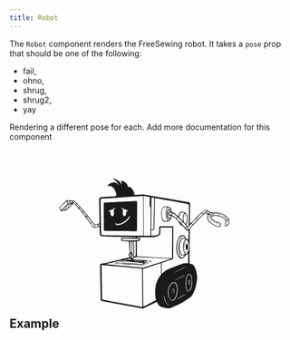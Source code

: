 ```yaml
---
title: Robot
---
```


The `Robot` component renders the FreeSewing robot. It takes a `pose` prop that should be one of the following:

 - fail,
 - ohno,
 - shrug,
 - shrug2,
 - yay

Rendering a different pose for each.<Fixme> Add more documentation for this component </Fixme>

## Example<svg class="" xmlns="http://www.w3.org/2000/svg" width="300" height="300" viewBox="0 0 500 500"><path stroke="none" fill="currentColor" d="m 159.48843,60.874613 c -0.30352,-0.002 -0.48225,0.0525 -0.61592,0.163448 -0.5795,0.480937 -0.17967,0.920146 2.48781,2.735562 5.73849,3.905466 11.25954,10.761049 12.72466,15.800879 0.20279,0.69761 0.42697,1.46235 0.49894,1.69983 0.072,0.23748 -0.10948,-0.004 -0.40259,-0.53507 -0.76251,-1.38282 -3.13081,-4.22261 -4.36314,-5.23198 -2.12605,-1.74138 -4.33873,-2.61517 -8.1998,-3.23965 -1.90418,-0.30798 -2.41888,-0.30549 -4.49906,0.0292 -1.29185,0.20788 -3.00525,0.59648 -3.80742,0.86368 -3.18563,1.0612 -6.89632,3.55605 -10.09576,6.78557 -2.477,2.50029 -2.47285,3.40782 0.0137,2.81471 0.62343,-0.14871 2.33017,-0.27684 3.79194,-0.28389 3.86781,-0.0181 6.17924,0.86976 9.71038,3.72656 2.75944,2.23246 6.70289,7.96661 8.45444,12.29454 2.10794,5.208608 3.08813,12.309388 1.91832,13.889428 -0.22008,0.29726 -2.02598,0.47707 -9.57274,0.95486 -5.11618,0.32391 -11.04234,0.65599 -13.16854,0.73809 -5.75914,0.22239 -19.58726,1.29218 -21.85696,1.69123 -2.49994,0.43953 -3.95978,1.38923 -4.8397,3.14847 -0.57548,1.15055 -0.59844,1.37026 -0.54023,5.06854 0.0335,2.12621 0.16876,11.74775 0.30108,21.38211 0.13233,9.63437 0.35397,22.138 0.49206,27.78572 0.26338,10.77214 0.11612,18.92343 -0.34925,19.3055 -0.39421,0.32365 -4.64784,1.76806 -8.22734,2.79405 -3.51963,1.00885 -4.03578,0.9948 -5.45564,-0.14623 -1.61126,-1.29483 -9.045437,-9.83716 -11.009345,-12.65068 -5.590327,-8.00877 -15.643259,-20.50865 -24.965867,-31.04088 -15.66131,-17.69339 -23.516938,-25.42744 -26.724196,-26.313 -0.602852,-0.16646 -1.475604,-0.12297 -3.076217,0.15312 -2.742953,0.47313 -2.210998,0.47561 -9.361124,-0.0654 -3.255752,-0.24633 -6.225037,-0.44317 -6.599757,-0.437 -0.54784,0.009 -1.423395,0.74029 -4.469803,3.73343 -2.083707,2.04729 -6.915266,6.78636 -10.7357876,10.53278 C 3.1250513,142.76856 0,146.01565 0,146.23782 c 0,0.55235 4.0956757,9.71992 4.5420643,10.16632 0.197098,0.19712 0.5870615,0.30207 0.8671213,0.23398 0.2799012,-0.0681 3.867933,-0.67521 7.9726994,-1.34886 l 7.463436,-1.22497 0.992716,-0.88605 c 0.546307,-0.48761 4.038501,-3.73361 7.75936,-7.21397 12.464207,-11.65858 11.838357,-10.979 11.380966,-12.37197 -0.328032,-0.99901 0.401743,-0.5824 2.553191,1.45725 3.608915,3.42138 11.709481,12.47013 18.613859,20.79199 7.848608,9.45994 17.90462,22.24232 20.845321,26.49709 1.699149,2.45843 4.829049,6.80684 6.955895,9.66393 7.363018,9.89108 10.529281,13.19438 13.232211,13.80168 1.52732,0.34317 4.81297,-0.33827 10.01663,-2.07662 2.52486,-0.84346 4.68576,-1.44234 4.80185,-1.33165 0.11609,0.11069 0.34824,5.2199 0.51614,11.35345 l 0.30625,11.15213 0.88088,1.78242 c 0.89599,1.81291 2.02674,2.9819 3.71968,3.84183 1.37271,0.69727 4.47137,0.85254 21.91029,1.09938 9.30215,0.13167 21.47839,0.34936 27.05968,0.48518 5.58129,0.13583 15.3474,0.31321 21.70212,0.39399 l 11.55474,0.14796 0.24603,0.63486 c 0.3505,0.90597 -0.0173,1.77066 -0.84648,1.99231 -0.37778,0.101 -2.00779,0.07 -3.62333,-0.0688 -1.61553,-0.13883 -6.54918,-0.26821 -10.96289,-0.28732 -7.41164,-0.0321 -8.05757,-0.002 -8.45615,0.39743 -0.36407,0.36432 -0.4281,0.83749 -0.40775,3.02116 0.029,3.10485 0.4179,5.31095 1.04605,5.93909 0.59441,0.59443 2.56778,0.75759 13.66748,1.12692 4.65107,0.15475 8.52533,0.32371 8.60928,0.37506 0.25822,0.15796 0.42846,2.616 1.17852,17.13425 0.3982,7.70749 0.78692,14.42263 0.8654,14.92344 0.13415,0.8557 0.0636,0.98829 -1.17165,2.20393 -1.55917,1.53446 -2.39591,3.12916 -2.38974,4.5541 0.007,1.69974 0.89856,4.09753 2.0921,5.63457 1.07804,1.38829 1.28138,1.88918 0.87229,2.142 -0.1171,0.0724 -5.96056,1.49833 -12.98618,3.1674 -7.02561,1.66907 -17.99369,4.2743 -24.3723,5.78941 -6.37861,1.51513 -16.21545,3.85113 -21.8604,5.19241 -5.64495,1.34124 -11.02777,2.53901 -11.96077,2.66157 -6.51659,0.85612 -7.88751,1.06023 -9.81704,1.45553 -3.24272,0.66437 -4.16271,1.19108 -4.9739,2.84911 -0.51025,1.0429 -0.66248,1.68928 -0.63658,2.70116 0.0188,0.7316 0.36997,20.73669 0.77938,44.45717 0.4094,23.72047 0.81087,44.4873 0.89293,46.1484 0.0821,1.66109 0.0271,4.51634 -0.12215,6.3434 -0.25882,3.16824 -0.24816,3.3662 0.2271,4.29776 0.59158,1.15961 2.08631,2.70948 3.13815,3.25343 0.4142,0.21416 6.31834,1.40846 13.12036,2.65298 45.6104,8.34487 107.33799,19.75262 107.44046,19.85604 0.26542,0.2678 1.77908,-0.16892 2.50501,-0.7226 1.22184,-0.93196 38.76845,-19.06557 39.07896,-18.87365 0.15376,0.095 0.65538,0.98434 1.11314,1.97511 1.09882,2.37823 2.89392,5.39656 4.27884,7.1916 2.01186,2.60765 5.08541,4.74747 8.53701,5.94425 2.77092,0.96076 10.63718,2.83956 13.46963,3.2173 4.08749,0.54511 9.40004,0.84555 10.51385,0.59528 0.51445,-0.11556 2.9979,-1.13135 5.51758,-2.25727 2.51965,-1.12594 7.9339,-3.45233 12.03303,-5.17004 4.44285,-1.86175 9.64913,-4.26556 12.88982,-5.95285 6.50961,-3.38928 7.22726,-3.8148 11.92808,-7.07805 4.99721,-3.46897 11.26595,-7.63526 16.40821,-10.90439 4.78031,-3.03905 4.91978,-3.18282 7.87979,-8.16884 2.98969,-5.03599 6.50029,-12.85681 8.49056,-18.9115 0.83248,-2.53243 2.19686,-8.14852 3.39623,-13.98577 0.67843,-3.30183 1.59899,-10.43468 1.92522,-14.91655 0.24164,-3.31964 0.22368,-4.53241 -0.11872,-8.21357 -0.92927,-9.99047 -2.92444,-17.92931 -6.18684,-24.61661 -2.1939,-4.49707 -5.64305,-8.55094 -8.3254,-9.78436 -0.53155,-0.24442 -2.21634,-0.6271 -3.74376,-0.84992 -1.52741,-0.22281 -2.95185,-0.49726 -3.16396,-0.61077 -0.61046,-0.32671 -0.74927,-10.73684 -0.47141,-35.38509 0.63863,-56.64821 0.74843,-64.84696 0.87744,-66.11111 0.13052,-1.27881 0.24441,-1.47508 1.96652,-3.38246 9.6872,-10.72954 40.69582,-42.22421 43.13584,-43.81199 0.65327,-0.42511 0.69472,-0.42164 1.76004,0.13935 1.69621,0.89321 5.17272,3.42776 5.31628,3.87624 0.071,0.22185 -0.0862,1.25456 -0.34925,2.29512 -1.45078,5.73986 -1.13227,9.63559 1.18541,14.45547 1.4708,3.05867 3.27629,5.20728 6.57395,7.82301 9.15579,7.26251 16.68808,10.95299 24.2295,11.87474 2.82757,0.34562 3.64749,0.34828 4.89132,0.0121 1.3407,-0.36241 1.86325,-1.3644 2.36221,-4.53347 0.20533,-1.30405 0.59641,-3.28104 0.87057,-4.3941 0.48456,-1.96717 0.48693,-2.03496 0.0533,-2.45684 -0.2938,-0.28587 -1.72449,-0.69445 -4.19109,-1.19573 -6.49577,-1.32012 -13.70952,-4.66928 -18.59493,-8.63336 -1.99262,-1.61682 -6.29179,-7.01041 -6.29179,-7.89356 0,-0.78089 3.26918,-2.38945 5.92017,-2.91277 0.39866,-0.0787 2.08796,-0.29375 3.7558,-0.4783 3.25807,-0.36048 6.34702,-0.15266 10.37793,0.70024 4.46596,0.94494 10.46172,3.28909 13.29414,5.19756 2.39937,1.61667 5.64097,4.50215 7.32579,6.52061 2.9635,3.55034 3.07658,3.91 1.48478,4.73304 -0.52977,0.27392 -1.08975,0.76305 -1.24391,1.08735 -0.15417,0.3243 -0.45145,2.01239 -0.66066,3.75064 -0.20921,1.73825 -0.54188,4.00659 -0.7398,5.04101 -0.2328,1.21669 -0.2807,2.02802 -0.13592,2.29855 0.1231,0.23 0.80967,0.82278 1.52606,1.31617 1.06247,0.73141 1.43149,0.86578 2.00436,0.72776 2.10211,-0.50644 5.50142,-2.95702 6.96449,-5.02208 1.5108,-2.13238 2.04911,-3.31659 2.69083,-5.90812 0.55449,-2.23928 0.56049,-2.36391 0.21678,-4.97563 -0.1939,-1.47338 -0.52494,-3.27028 -0.73464,-3.99322 -1.366,-4.70909 -5.8388,-9.74109 -12.01238,-13.51609 -2.47918,-1.51595 -8.1344,-4.27704 -10.37965,-5.0668 -7.852,-2.76195 -17.9165,-4.23811 -25.06221,-3.67667 -1.8966,0.14902 -3.92416,0.37716 -4.50594,0.50754 -0.96655,0.21661 -1.19793,0.16652 -2.68567,-0.58496 -0.89547,-0.45232 -2.87966,-1.60205 -4.40786,-2.55491 -1.52821,-0.95284 -3.90375,-2.29336 -5.28015,-2.97987 -2.12603,-1.0604 -2.70772,-1.2493 -3.86591,-1.24906 -2.62515,7.4e-4 -6.67105,2.50879 -12.41154,7.69225 -5.51644,4.98115 -14.86337,14.17466 -21.18598,20.83844 -7.41342,7.81343 -12.03789,12.41498 -12.47691,12.41498 -0.18787,0 -0.35234,-0.62941 -0.45764,-1.75317 -0.21912,-2.33826 0.30507,-46.65447 0.59356,-50.17948 0.14996,-1.83226 0.14129,-3.58614 -0.0275,-5.19585 -0.40057,-3.81977 -1.38692,-5.33758 -3.91752,-6.03028 -0.68882,-0.18855 -29.79319,-5.25185 -64.67624,-11.25365 -34.88305,-6.00179 -64.70657,-11.168 -66.27456,-11.47904 -2.51752,-0.4994 -3.13983,-0.5395 -5.31628,-0.3441 -1.35556,0.12172 -6.4512,0.4929 -11.32419,0.82412 -8.71642,0.59254 -11.54848,0.59215 -12.03991,0 -0.13466,-0.16224 -0.3611,-0.9347 -0.50238,-1.71704 -0.52386,-2.90069 -1.47272,-6.22446 -2.37254,-8.311628 -2.80311,-6.50187 -8.1998,-12.24819 -12.58875,-13.40597 -1.48811,-0.39255 -1.74731,-0.20668 -2.17124,1.56047 -0.16059,0.66939 -0.36457,1.2181 -0.45249,1.2181 -0.0879,0 -0.41328,-0.89771 -0.72259,-1.99404 -1.31295,-4.65354 -2.97052,-7.75047 -5.81007,-10.84933 -2.88682,-3.15048 -7.49215,-6.01047 -11.64075,-7.229459 -2.07665,-0.610189 -3.0404,-0.514296 -3.24827,0.323452 -0.0737,0.296973 0.24248,2.116247 0.70368,4.043127 1.9765,8.25784 1.89357,8.6341 -0.89981,4.06377 -1.1739,-1.92063 -2.82983,-4.31782 -3.6801,-5.32832 -3.73253,-4.435874 -10.90163,-8.466646 -17.08091,-9.603719 -0.63117,-0.116153 -1.05909,-0.175137 -1.36263,-0.177207 z m 86.88073,51.017357 c 0.26275,0.10083 0.31829,10.40055 0.31829,58.5995 v 58.47908 l -7.79204,-0.0344 c -15.64166,-0.0678 -101.92702,-1.16552 -106.97421,-1.36089 -4.57843,-0.17724 -5.30922,-0.26211 -6.16102,-0.71056 -1.166,-0.61386 -2.17264,-1.6372 -2.52394,-2.56696 -0.17073,-0.45185 -0.54631,-17.8114 -1.10283,-50.94509 -0.82258,-48.97367 -0.83397,-50.28485 -0.40087,-51.26167 0.24446,-0.55134 0.61001,-1.13741 0.81206,-1.30412 0.78937,-0.65132 4.0811,-1.26799 6.7718,-1.26799 1.44883,0 28.30619,-1.74331 59.6834,-3.87452 31.37722,-2.13121 57.19403,-3.81966 57.36936,-3.75236 z m 2.01296,0.22022 c 0.67656,-0.0317 2.77199,0.36062 9.41964,1.52779 4.18596,0.73495 7.7605,1.47907 7.94345,1.65338 0.28095,0.26768 0.28678,1.38122 0.0344,7.16407 -0.16436,3.76572 -0.26117,9.85683 -0.21334,13.53501 0.0813,6.25025 0.12007,6.72946 0.57464,7.33784 0.26752,0.35802 0.86484,0.77411 1.32821,0.9239 l 0.84304,0.27183 -0.0258,42.12593 c -0.0222,35.70346 -0.0781,42.15881 -0.36303,42.33926 -0.36392,0.23021 -16.07858,0.22897 -18.4573,-0.002 l -1.45036,-0.14108 -0.0654,-57.86658 c -0.0363,-31.82663 -0.004,-58.11939 0.0706,-58.42918 0.0603,-0.25003 -0.0447,-0.42141 0.3613,-0.44044 z m 23.15078,4.11195 c 1.55266,0.0976 7.14335,1.14613 7.46687,1.45208 0.31357,0.29653 0.30394,0.79664 -1.26799,65.74982 -0.34089,14.08611 -0.67039,25.85112 -0.73292,26.14439 -0.075,0.35128 -0.49491,0.70189 -1.23015,1.02713 -1.46666,0.64877 -4.15227,0.68742 -4.88615,0.0706 l -0.50238,-0.42324 0.2942,-46.91402 c 0.16226,-25.80239 0.37296,-46.99107 0.46797,-47.08606 0.0299,-0.0299 0.16874,-0.0346 0.39055,-0.0206 z m 10.22996,1.96994 c 1.13903,0.0775 5.75392,0.8466 12.70058,2.11964 84.02635,15.39857 82.38113,15.08628 83.97313,15.92819 1.21677,0.64348 1.64998,1.04421 2.28651,2.11274 0.72952,1.2246 0.78529,1.47284 0.7897,3.5029 0.008,3.91739 -0.73071,47.97015 -0.88089,52.54858 l -0.14623,4.45604 -1.18541,1.22154 -1.18542,1.22154 -2.64437,-2.77857 c -1.45392,-1.52821 -2.64686,-2.84333 -2.65126,-2.92137 -0.005,-0.0781 0.40179,-0.57388 0.90498,-1.10283 0.91236,-0.95911 0.97486,-1.11384 2.25554,-5.63973 1.38907,-4.90889 1.67401,-14.53565 0.56088,-18.96828 -1.1051,-4.4007 -3.98472,-7.94779 -7.59591,-9.35596 -3.03825,-1.18475 -8.43142,-2.05806 -10.84418,-1.75661 -1.23832,0.15472 -1.45215,0.28027 -2.79923,1.65682 -0.80194,0.81949 -1.82095,2.17407 -2.26414,3.00912 -0.80616,1.51898 -2.05246,5.45172 -2.34329,7.39117 -0.28249,1.8837 -0.32842,1.87181 -3.41343,-0.88432 -6.31944,-5.64578 -8.43438,-7.16264 -13.68814,-9.81533 l -3.16911,-1.60004 -0.40776,-2.41556 c -0.49618,-2.94154 -1.98215,-6.67855 -3.37214,-8.48024 -1.73879,-2.25381 -4.24527,-3.49262 -8.92068,-4.40615 -3.88322,-0.75875 -4.78687,-0.82061 -7.50817,-0.5213 -3.04671,0.3351 -3.92661,0.77122 -5.30939,2.63233 -2.08597,2.80761 -4.16772,8.0821 -4.96703,12.58702 -0.59394,3.3474 -0.53966,9.87285 0.11183,13.52985 1.85161,10.3937 4.69826,15.48344 9.20284,16.44949 2.32351,0.49831 10.26272,-0.79433 13.03607,-2.12307 3.39885,-1.6284 6.49682,-6.6844 7.64753,-12.47863 0.25034,-1.26046 0.56087,-2.18539 0.75701,-2.26071 0.18259,-0.07 1.22503,0.38946 2.31749,1.02025 4.07134,2.35081 9.2762,6.49403 14.75138,11.74399 l 2.61513,2.50845 0.60561,2.16952 c 1.09019,3.91137 3.6698,8.46282 5.39025,9.5091 0.39082,0.23766 1.61284,0.56735 2.71492,0.73292 1.10207,0.16557 2.22032,0.3562 2.48609,0.42324 0.46705,0.11772 2.17176,1.93515 7.78689,8.30646 4.67415,5.30362 5.87822,6.45942 6.94729,6.65998 0.57673,0.10819 1.33677,0.0637 1.92865,-0.11356 0.53691,-0.16078 1.23708,-0.35723 1.55703,-0.43528 l 0.58153,-0.14107 -0.15313,7.82645 c -0.0846,4.30513 -0.3179,10.3289 -0.51785,13.38532 -0.19999,3.05642 -0.36382,5.80183 -0.36647,6.10083 -0.005,0.79213 -0.5258,0.66178 -1.1768,-0.29421 -0.81286,-1.19371 -1.86215,-1.91263 -3.66634,-2.51018 l -1.57768,-0.52129 -1.66026,-3.50807 c -1.99421,-4.21208 -3.00068,-5.43264 -4.95326,-6.00791 -2.47669,-0.72969 -8.22659,-0.39699 -10.16459,0.58841 -1.87434,0.95304 -4.1463,3.71308 -5.85995,7.11934 -1.06105,2.10904 -3.4002,8.86523 -4.18248,12.07948 -1.23098,5.05771 -2.02828,13.00487 -2.03533,20.29649 -0.01,9.97015 3.18296,19.94329 7.87463,24.59769 2.66648,2.64528 5.15746,3.73412 7.9469,3.47363 1.9173,-0.17903 2.83374,-0.56071 5.31111,-2.20909 2.12577,-1.41444 3.07729,-2.56564 4.93605,-5.97177 0.99761,-1.82812 1.03074,-1.86053 2.24695,-2.12136 1.45014,-0.311 3.25205,-1.07146 3.87795,-1.63789 0.24355,-0.22041 0.95432,-1.30271 1.57941,-2.40523 0.62507,-1.10252 1.22965,-2.0052 1.34369,-2.00609 0.19235,-0.002 0.12642,6.67345 -0.23571,23.5981 l -0.14623,6.80621 -4.93778,-0.13936 c -7.71773,-0.21883 -8.34789,-0.0973 -17.40436,3.34461 -4.1453,1.57542 -9.41843,3.61108 -11.71819,4.52486 -2.29978,0.91381 -6.13814,2.42575 -8.53013,3.36009 -18.50525,7.22845 -18.17833,7.08668 -22.83247,9.97878 -3.00857,1.86954 -5.02896,3.47576 -9.46092,7.52365 -1.28282,1.17166 -2.38021,2.12996 -2.43791,2.12996 -0.1367,0 -0.42324,-17.37701 -0.42324,-25.66266 v -6.4518 l 14.07352,-4.61604 c 7.74071,-2.53881 15.23385,-4.99632 16.65251,-5.4608 1.41867,-0.46448 2.71258,-1.00528 2.87492,-1.20089 0.22848,-0.2753 0.34675,-10.94674 0.52303,-47.2392 0.12526,-25.78614 0.16893,-47.12037 0.0963,-47.40951 -0.0726,-0.28912 -0.28926,-0.73987 -0.48173,-1.00303 -0.34459,-0.47113 -0.65243,-0.47818 -20.00401,-0.40947 -18.4693,0.0655 -19.69101,0.0958 -20.25863,0.50409 l -0.60389,0.43356 -0.13764,8.91552 c -0.11315,7.38862 -0.20643,9.16084 -0.54884,10.36244 -0.66531,2.33462 -1.43142,3.23545 -3.73171,4.38035 -1.10131,0.54815 -2.56935,1.16861 -3.26203,1.37982 -1.92243,0.58618 -9.09617,1.41165 -12.61627,1.45208 l -3.13987,0.0361 -0.0637,-7.91936 -0.0637,-7.91937 1.5209,0.15484 c 2.97064,0.30436 6.13207,-0.81533 6.69095,-2.37081 0.60655,-1.68821 0.96497,-8.91602 1.32648,-26.76378 1.04113,-51.39789 1.38529,-65.6157 1.59317,-65.82551 0.0175,-0.0177 0.10911,-0.0214 0.27183,-0.0103 z m -256.960381,8.37185 c 0.339357,0.0109 0.780671,0.0362 1.352297,0.0706 2.401919,0.14443 4.530062,0.35425 4.528299,0.44733 -5.55e-4,0.0251 -0.272225,0.57984 -0.603887,1.23358 -0.331662,0.65373 -0.602168,1.50826 -0.602168,1.89769 0,0.96785 1.253622,2.17528 2.845672,2.74072 0.693521,0.24632 1.261111,0.53145 1.261111,0.63314 0,0.10166 -1.618178,0.1858 -3.595801,0.1858 h -3.5958 l -1.357458,-3.20525 c -0.746585,-1.76264 -1.357457,-3.40264 -1.357457,-3.64397 0,-0.30383 0.107124,-0.39234 1.125192,-0.35958 z m 13.927276,0.19958 c 0.423932,-0.0233 0.422629,0.0715 0.270115,0.38883 -0.121262,0.25229 -0.216064,1.13458 -0.209898,1.96134 0.008,1.13579 -0.08089,1.54116 -0.363021,1.65682 -0.20537,0.0842 -1.127101,0.41296 -2.04737,0.73121 -2.240012,0.77464 -2.965949,0.74572 -4.068932,-0.16345 -1.16327,-0.95887 -1.202367,-1.73914 -0.116993,-2.40007 1.140931,-0.69475 4.719549,-1.96585 5.959738,-2.11618 0.245921,-0.0298 0.43505,-0.0507 0.576361,-0.0585 z m 185.825465,0.16 c -0.65479,0.006 -1.45032,0.0435 -2.43964,0.10323 -3.25632,0.19648 -44.17696,2.22048 -75.33631,3.72656 -6.91017,0.334 -13.03235,0.66881 -13.60555,0.74325 -0.66771,0.0867 -1.3184,0.38158 -1.81166,0.82238 l -0.77077,0.68819 0.0912,39.34219 c 0.0647,28.30856 0.16528,39.58019 0.3613,40.18867 0.20779,0.64504 0.53156,0.97337 1.3609,1.38154 l 1.08562,0.53507 33.7059,0.5041 c 18.53784,0.2773 38.86932,0.58874 45.18148,0.69335 6.31218,0.1046 11.99628,0.20914 12.63176,0.23054 1.27863,0.0432 2.49814,-0.37775 3.11406,-1.07529 0.37134,-0.42053 0.41706,-3.80869 0.57981,-43.35262 l 0.17549,-42.89498 -0.76734,-0.6469 c -0.8908,-0.74956 -1.59184,-1.00779 -3.55623,-0.98928 z m -183.717879,0.0825 c 0.698472,0 0.72918,0.29227 0.160005,1.52091 -0.580133,1.25228 -0.77996,1.38031 -1.011642,0.65034 -0.238226,-0.75057 0.319054,-2.17125 0.851637,-2.17125 z m -19.355385,0.38883 c 0.26608,0.29598 2.919652,6.75095 2.919652,7.10214 0,0.15503 -4.20788,4.56698 -9.352522,9.80501 -5.144642,5.23802 -9.483321,9.52457 -9.6415632,9.52457 -0.1582422,0 -0.5700992,-0.48061 -0.9135739,-1.0667 -1.0331549,-1.76295 -2.8026602,-5.51586 -2.8026602,-5.94253 0,-0.52689 19.5390153,-19.70242 19.7906673,-19.42249 z m 21.428562,0.88089 c 0.603668,0.12538 1.950513,1.27343 4.734758,4.00355 l 2.826746,2.7717 -1.015082,1.16132 c -0.558155,0.63883 -1.123068,1.16157 -1.25595,1.16132 -0.13289,-3e-4 -1.70761,-1.39985 -3.499453,-3.11062 l -3.256867,-3.11063 0.46625,-1.37466 c 0.256866,-0.75569 0.610308,-1.42824 0.784538,-1.4951 0.05788,-0.0222 0.128822,-0.0248 0.21506,-0.007 z m -4.548946,4.83799 c 0.153938,0.003 0.269369,0.0526 0.364742,0.14796 0.197318,0.1973 0.01585,0.26347 -0.684751,0.24946 -0.94378,-0.0189 -0.946358,-0.0214 -0.268394,-0.26839 0.243257,-0.0886 0.434467,-0.13211 0.588403,-0.12903 z m -2.355335,2.61856 c 0.959419,0.0141 1.470808,0.0617 1.520904,0.1428 0.08338,0.13491 -1.504047,1.81253 -3.526982,3.72828 -4.109567,3.89184 -10.777587,10.13614 -12.624873,11.82313 l -1.207777,1.10455 -5.433271,0.88948 c -5.6123653,0.91877 -6.5206142,1.01599 -6.5206142,0.7054 0,-0.10034 4.0497612,-4.22929 8.9998242,-9.17704 l 9.001545,-8.99638 5.579512,-0.16172 c 1.844005,-0.0533 3.252313,-0.0726 4.211732,-0.0585 z m 15.443017,0.6968 c 0.32044,0 6.106007,6.02847 7.587311,7.9056 0.444891,0.56377 0.443653,0.56846 -0.603887,1.51574 -0.577473,0.5222 -1.162407,0.95302 -1.298962,0.9583 -0.136546,0.005 -0.828998,-0.64969 -1.539829,-1.45724 -0.710839,-0.80755 -2.366331,-2.59816 -3.678383,-3.97775 -1.312043,-1.3796 -2.384583,-2.57401 -2.384583,-2.6547 0,-0.65669 1.368079,-2.28995 1.918333,-2.28995 z m -24.993395,1.19917 -6.981702,6.98858 c -5.028171,5.03254 -6.938775,7.09405 -6.832021,7.37225 0.08153,0.21245 0.287364,0.38208 0.457647,0.37679 1.022109,-0.0343 7.021891,-1.43015 7.484083,-1.74113 1.291201,-0.86878 13.120371,-12.11472 13.120371,-12.47346 0,-0.34224 -0.465144,-0.4011 -3.623328,-0.45765 z m 2.864598,0.77078 c 1.309356,-0.0461 2.477415,0.0136 2.596202,0.13247 0.126883,0.12689 -1.347925,1.65598 -3.575155,3.70763 -2.084993,1.92063 -4.068074,3.7618 -4.407866,4.0913 -0.339802,0.32948 -1.162706,1.07344 -1.827149,1.65338 -0.664443,0.57995 -1.496978,1.3174 -1.851235,1.6379 -0.460209,0.41633 -1.313219,0.72064 -2.98675,1.06498 -1.288251,0.26506 -2.366941,0.48173 -2.396627,0.48173 -0.520233,0 0.645768,-1.29192 5.858229,-6.49137 l 6.209208,-6.19372 z m 282.170563,5.84446 c 0.77792,0.0224 1.68409,0.15427 2.88524,0.38538 4.16019,0.8005 4.06755,0.73354 2.8732,2.09383 -1.30725,1.48888 -3.36402,6.02459 -3.93302,8.67293 -0.73794,3.43486 -0.72903,9.82027 0.0206,14.25589 1.17964,6.97938 3.33024,12.59584 5.47973,14.31095 0.46084,0.36769 0.83788,0.73865 0.83788,0.8241 0,0.27235 -0.7741,0.46762 -3.25687,0.82067 -3.46545,0.49278 -6.53011,0.45223 -7.737,-0.10151 -1.21708,-0.55842 -3.26808,-2.72169 -4.05517,-4.27711 -1.51815,-3.00014 -2.81019,-7.79099 -3.29815,-12.2326 -0.73975,-6.73311 0.11553,-13.13364 2.51017,-18.79451 1.2671,-2.9954 2.26667,-4.2436 4.08098,-5.09261 1.35479,-0.634 2.29584,-0.90271 3.59236,-0.86541 z m -250.986886,2.0921 c 0.375372,0 1.805707,1.50138 6.517174,6.84579 l 3.354934,3.80741 -1.302403,1.18542 c -0.71623,0.65237 -1.372375,1.19128 -1.458966,1.19745 -0.275338,0.0192 -9.020503,-10.63972 -9.096171,-11.08677 -0.0784,-0.46292 1.435363,-1.9493 1.985432,-1.9493 z m 122.398306,0.1428 c 0.34577,0.0272 0.89907,0.34277 1.72735,0.95314 2.40654,1.77342 5.6726,3.27068 13.00511,5.95803 3.99502,1.46417 4.35453,1.67994 4.35453,2.61168 0,1.104 -0.86528,1.54338 -2.72524,1.38671 -0.82659,-0.0696 -1.66738,-0.16542 -1.86672,-0.21334 -0.301,-0.0723 -0.38768,0.40977 -0.51271,2.84395 -0.29726,5.78754 -1.6599,9.60098 -3.9244,10.98181 -1.87708,1.14459 -4.02484,0.18665 -5.20273,-2.3192 -1.25502,-2.66995 -1.62546,-9.42537 -0.74841,-13.64684 0.26228,-1.26243 0.47825,-2.31872 0.48001,-2.34673 0.002,-0.028 -0.81188,-0.65331 -1.80823,-1.39014 -2.05618,-1.52061 -3.26374,-3.01484 -3.26374,-4.03969 0,-0.54525 0.13939,-0.80656 0.48518,-0.77938 z m 138.32649,0.27011 c 0.13355,0.005 0.26111,0.0209 0.38194,0.0482 1.30871,0.29517 3.09372,1.44392 3.83495,2.46716 0.77128,1.0647 1.34395,2.3396 1.14068,2.54287 -0.0774,0.0774 -0.6153,-0.0889 -1.19573,-0.3699 -2.90681,-1.40716 -5.91132,0.12918 -7.69054,3.9313 -0.86165,1.84131 -1.09061,3.03564 -1.41768,7.38257 -0.44585,5.92528 0.44063,10.49479 2.73212,14.07696 1.28485,2.00855 2.73532,2.85082 4.90508,2.85082 0.70961,0 1.05121,0.10301 1.05121,0.31829 0,0.53916 -1.69199,2.33025 -2.67534,2.83192 -1.02623,0.52354 -1.0973,0.53285 -1.79445,0.24259 -1.00437,-0.41819 -1.81434,-1.67677 -3.01084,-4.68487 -2.60112,-6.53943 -3.28421,-10.22145 -3.07966,-16.58714 0.0749,-2.32929 0.30231,-5.0006 0.50582,-5.94769 0.64253,-2.99032 2.27311,-6.81035 3.34805,-7.84366 0.82854,-0.79645 2.02948,-1.29376 2.96439,-1.2594 z m -156.93347,0.21335 c 0.34578,-0.0272 0.48517,0.2341 0.48517,0.77938 0,1.02485 -1.20584,2.51906 -3.26202,4.03967 -0.99635,0.73684 -1.81171,1.36214 -1.80995,1.39016 0.002,0.028 0.21774,1.08429 0.48002,2.34673 0.87706,4.22147 0.50662,10.97688 -0.74841,13.64684 -0.56893,1.21035 -1.52232,2.25443 -2.34674,2.56867 -3.62437,1.3815 -6.36578,-3.15883 -6.7804,-11.23128 -0.12503,-2.4342 -0.2117,-2.91628 -0.5127,-2.84396 -0.19933,0.0479 -1.03841,0.14376 -1.865,0.21335 -1.85995,0.15667 -2.72524,-0.28443 -2.72524,-1.38843 0,-0.92588 0.44796,-1.20748 3.85387,-2.42243 6.88927,-2.45755 11.10242,-4.37545 13.50403,-6.14556 0.82827,-0.61047 1.38158,-0.92592 1.72737,-0.95314 z m 159.35246,6.13866 c 1.05747,0 2.63876,1.45939 3.58547,3.3102 0.70419,1.3767 0.58643,1.52175 -1.2353,1.52263 -2.41029,0.002 -3.70745,0.97847 -4.85519,3.65602 -1.07777,2.51432 -0.8902,5.05494 0.49034,6.62728 1.02652,1.16913 1.65348,1.43472 4.23066,1.79446 1.24751,0.17414 2.27016,0.43861 2.33296,0.60217 0.20158,0.52531 -0.72356,3.92281 -1.36777,5.02207 -0.34672,0.59164 -0.87926,1.2351 -1.18369,1.43144 -0.91817,0.59214 -1.56328,0.64965 -2.28652,0.19958 -1.14629,-0.71333 -1.94307,-1.73222 -2.83707,-3.62849 -1.24813,-2.64742 -1.68302,-5.50324 -1.51058,-9.90652 0.14432,-3.68566 0.52044,-5.57605 1.48821,-7.4858 0.61665,-1.21694 2.54633,-3.14504 3.14848,-3.14504 z m 106.74538,1.46241 c 0.80958,-0.0363 1.57788,0.0828 2.12307,0.36474 l 0.72604,0.37507 -0.9669,0.9411 c -1.05131,1.02027 -1.71564,2.1262 -1.9493,3.24998 -0.12579,0.60479 -0.33422,0.77318 -1.34886,1.08563 -0.91576,0.28201 -1.6642,0.81281 -3.1588,2.2435 -1.07726,1.03117 -2.05596,1.87029 -2.17468,1.865 -0.11877,-0.005 -0.46278,-0.53579 -0.7639,-1.17853 -0.36327,-0.77541 -0.88881,-1.39356 -1.5622,-1.83919 l -1.01336,-0.6727 1.5622,-1.44176 c 1.92615,-1.77901 4.54858,-3.66605 6.15244,-4.4268 0.7132,-0.3383 1.56468,-0.52977 2.37425,-0.56604 z m 4.34593,1.67919 c 0.30642,0 0.75535,0.14438 0.99788,0.32173 0.41023,0.29997 0.35534,0.40328 -0.78798,1.47273 -0.73265,0.6853 -1.39374,1.57944 -1.63618,2.21426 -0.46143,1.20824 -0.87579,1.3381 -1.4538,0.45592 -0.37104,-0.56667 -0.37063,-0.68268 0.009,-1.67575 0.47458,-1.24264 2.067,-2.78889 2.87147,-2.78889 z m 2.74933,1.69123 c 0.31903,0 1.47192,0.53641 2.56179,1.1923 1.08987,0.65589 2.17268,1.26652 2.40523,1.35573 0.72992,0.27999 0.47432,0.56062 -1.32993,1.46756 -0.96344,0.4843 -2.18508,1.17442 -2.71663,1.53296 -0.53156,0.35853 -1.08676,0.71951 -1.23187,0.80346 -0.14512,0.084 -0.87741,-0.29797 -1.62929,-0.84992 -1.14835,-0.84301 -1.36787,-1.12223 -1.36434,-1.74284 0.009,-1.58847 1.91685,-3.75925 3.30504,-3.75925 z m -366.341544,0.72432 c 0.466071,0 1.215532,0.72305 3.442678,3.3188 1.565634,1.82476 3.572899,4.23723 4.459481,5.36273 1.546818,1.96367 1.597802,2.07289 1.280036,2.68739 -0.182133,0.35221 -0.720935,0.98208 -1.197453,1.40048 -0.476521,0.41838 -0.998115,0.75629 -1.159603,0.75012 -0.298568,-0.0117 -9.174612,-10.95412 -9.304349,-11.47043 -0.113898,-0.45326 1.816565,-2.04909 2.47921,-2.04909 z m 254.254074,1.6964 c 0.97194,0.0114 3.52263,0.46878 3.72138,0.66754 0.12743,0.12743 -0.12673,0.72603 -0.61765,1.45552 -0.88847,1.32027 -1.45617,3.32511 -1.21465,4.28744 0.11979,0.4772 0.0272,0.62922 -0.49895,0.82927 -1.4269,0.5425 -3.34964,-0.0471 -3.92784,-1.20434 -0.41064,-0.8218 -0.387,-3.01358 0.0413,-3.84183 0.45117,-0.87243 1.96145,-2.19977 2.49642,-2.1936 z m 35.54852,0.37678 c 1.40001,-0.006 2.97724,0.17784 4.3098,0.55571 1.23854,0.35121 1.99403,0.68941 1.99403,0.89293 0,0.18016 -0.32813,0.8426 -0.72776,1.47273 -1.04779,1.65221 -2.06749,4.45291 -2.67534,7.34645 -0.42841,2.03939 -0.53325,3.39126 -0.55571,7.10901 -0.0152,2.52486 0.0618,5.32426 0.17205,6.22125 0.12956,1.05384 0.11558,1.63101 -0.0395,1.63101 -0.13207,0 -2.53145,-2.36403 -5.33176,-5.25433 l -5.0909,-5.25607 -0.004,-1.9321 c -0.006,-5.30707 2.00755,-10.53223 4.70034,-12.19647 0.62561,-0.38666 1.84825,-0.58384 3.24826,-0.59012 z m 93.69727,0.60905 c 8.64677,-0.05 17.73895,1.86609 26.13407,5.50725 2.83921,1.23143 8.52155,4.99883 10.9715,7.27418 1.59376,1.48018 2.04318,2.08291 2.94718,3.95366 1.3186,2.72868 1.67542,4.13001 1.5123,5.92877 -0.29358,3.23784 -3.75257,7.53954 -5.29047,6.57911 -0.64538,-0.40304 -0.87403,-0.14439 -0.45938,0.51958 0.42566,0.68159 0.37553,1.69936 -0.23914,4.88445 -0.50377,2.61042 -0.46614,3.27567 0.13764,2.44996 0.44058,-0.60252 0.80562,-2.38867 0.99788,-4.88961 l 0.15828,-2.06113 1.23014,-0.7983 c 2.04519,-1.32554 3.178,-2.84622 3.86764,-5.19412 0.21199,-0.72178 0.38786,-1.80846 0.39227,-2.41555 0.0101,-1.5252 0.3923,-0.81754 0.84992,1.57423 0.45166,2.35933 0.44751,5.24277 -0.009,6.77869 -0.80337,2.70524 -3.89034,6.32938 -6.64105,7.79549 -1.45686,0.7765 -1.9407,0.86247 -2.83018,0.5041 -0.91127,-0.36716 -1.03495,-0.93566 -0.66067,-3.02804 0.72169,-4.03452 1.05317,-6.05837 1.12003,-6.84407 0.0648,-0.76244 0.16438,-0.84914 1.59144,-1.36433 1.65868,-0.59881 2.33113,-1.09401 2.85084,-2.099 0.7771,-1.50275 0.0915,-4.87201 -1.55531,-7.64408 -2.09868,-3.5326 -6.85865,-7.66778 -10.31772,-8.96197 -2.00943,-0.75183 -2.13973,-0.48793 -0.27355,0.55571 3.745,2.09432 7.82298,5.80861 9.5607,8.70907 1.52427,2.54419 2.12158,5.29204 1.37294,6.31587 -0.39308,0.53755 -0.33445,0.58267 -1.18713,-0.90669 -1.04225,-1.8205 -3.93357,-5.1725 -5.92877,-6.87503 -4.23922,-3.61734 -11.30893,-6.95664 -17.60566,-8.31335 -3.0303,-0.65292 -9.24952,-0.89122 -12.51648,-0.48002 -1.27911,0.16105 -2.36193,0.25663 -2.40695,0.21162 -0.18505,-0.18505 0.66193,-3.24881 0.991,-3.58376 0.29368,-0.29893 1.19128,-0.35841 5.12014,-0.34582 4.20962,0.0136 5.11925,0.0899 7.8385,0.66411 1.6922,0.35736 4.65235,1.13831 6.57739,1.73596 3.56537,1.10693 4.64845,1.31058 4.34249,0.81551 -0.54643,-0.88415 -7.22009,-3.04511 -11.85754,-3.84011 -3.58843,-0.61516 -7.97634,-0.83788 -10.23168,-0.51786 -1.75151,0.24852 -1.83027,0.23857 -2.41556,-0.32173 -0.33284,-0.31862 -1.25692,-0.87358 -2.05425,-1.23359 -1.33526,-0.60288 -1.40284,-0.6685 -0.84648,-0.83442 0.33222,-0.0991 2.47505,-0.19153 4.76229,-0.20474 z m -136.73847,0.33893 0.004,1.08735 c 0.002,0.59799 -0.0779,1.68466 -0.17893,2.41555 l -0.18409,1.32821 -0.0206,-1.44864 c -0.011,-0.79733 0.0707,-1.88572 0.18063,-2.41727 z m 13.37844,0.14453 c 0.21195,-0.002 0.43419,0.0807 0.71744,0.23226 0.46121,0.24683 0.45074,0.28973 -0.28732,1.13035 -0.912,1.03869 -1.43118,2.20314 -1.64306,3.68355 -0.28073,1.96151 -1.47961,1.38303 -1.47961,-0.71401 -10e-6,-1.27559 0.55219,-2.58323 1.50886,-3.5717 0.50845,-0.52534 0.83043,-0.75819 1.18369,-0.76045 z m 114.49268,0.21677 c 0.5145,0 0.99359,0.092 1.06327,0.20474 0.0697,0.11274 1.10831,0.61829 2.30887,1.12175 1.20061,0.50346 2.18158,0.98178 2.18158,1.06326 -3.9e-4,0.0815 -0.89644,0.58331 -1.99232,1.11486 -1.09589,0.53156 -2.26394,1.08792 -2.5962,1.23703 -0.53141,0.23848 -0.89576,0.11556 -3.02117,-1.01852 -1.32888,-0.70907 -2.41555,-1.4275 -2.41555,-1.59661 0,-0.50442 3.41051,-2.12651 4.47152,-2.12651 z m -26.11858,0.15485 c 0.13148,0.0165 0.25923,0.0811 0.4284,0.16861 1.15956,0.59962 1.81635,1.55109 2.10071,3.04696 0.15717,0.8269 0.10649,0.88368 -7.02816,8.03292 -3.95237,3.96045 -7.29663,7.19856 -7.43248,7.19504 -0.13585,-0.004 -0.64769,-0.37919 -1.13723,-0.83444 -0.53966,-0.50186 -1.4195,-0.98105 -2.23489,-1.21809 -0.73969,-0.21504 -1.34542,-0.48147 -1.34542,-0.59185 0,-0.22425 10.72796,-10.77508 14.17847,-13.94448 1.65228,-1.51766 2.07619,-1.90414 2.4706,-1.85467 z m -85.6506,1.05465 c 1.16807,0 7.26205,4.20457 10.77536,7.43591 l 1.5123,1.39014 -0.66926,1.32477 c -0.36797,0.72853 -0.98576,1.78712 -1.37295,2.35189 -0.38716,0.56478 -0.7872,1.02713 -0.88948,1.02713 -0.10224,0 -1.15801,-0.78073 -2.34501,-1.73424 -2.53142,-2.03342 -5.91315,-4.29733 -7.95722,-5.32832 -1.64651,-0.83047 -1.80294,-1.00145 -1.80822,-1.96995 -0.01,-1.84636 1.61373,-4.49733 2.75448,-4.49733 z m 36.14554,0.75185 c 0.45536,0.0239 0.92487,0.20325 1.42628,0.53507 1.57027,1.03913 2.18314,2.08331 2.96267,5.05304 1.7543,6.6834 0.73401,18.46135 -1.96823,22.72236 -0.38518,0.60735 -0.93721,1.23177 -1.2267,1.38671 -0.47992,0.25684 -0.68505,0.11432 -2.32092,-1.61381 -0.98683,-1.04248 -1.95928,-2.20087 -2.16093,-2.57384 -0.20165,-0.37296 -0.70828,-2.16667 -1.12519,-3.98635 -0.69697,-3.04222 -0.75802,-3.64949 -0.75185,-7.53741 0.009,-6.23919 1.02772,-10.6721 2.93686,-12.79692 0.75217,-0.83714 1.46909,-1.22869 2.22801,-1.18885 z m 0.0654,1.07874 c -0.0654,-0.0125 -0.12952,-0.01 -0.19097,0.0137 -0.43279,0.16609 -0.47946,1.3219 -0.0706,1.7308 0.43504,0.43505 0.86637,0.35056 1.04262,-0.20474 0.17811,-0.56113 -0.32387,-1.45218 -0.7811,-1.53983 z m 80.96573,0.84819 c 0.38592,-0.0178 0.37937,0.37677 0.26667,1.36779 -0.23042,2.02646 -0.30332,2.17833 -1.18369,2.46888 -0.44041,0.14536 -1.42829,0.64197 -2.1936,1.10283 -0.76534,0.46086 -1.41743,0.83787 -1.45037,0.83787 -0.0329,0 -0.12471,-0.39486 -0.20302,-0.87744 -0.27624,-1.70215 0.96377,-3.24794 3.58204,-4.46293 0.57652,-0.26752 0.95042,-0.4263 1.18197,-0.437 z m -12.14658,0.22023 c 0.11761,0 0.21334,0.76842 0.21334,1.70843 0,4.2662 2.86641,9.20838 8.67809,14.963 1.54336,1.52822 3.75788,3.44921 4.9223,4.27023 4.25275,2.99848 9.91287,5.42646 14.51912,6.22814 4.05051,0.70496 4.99866,0.34773 1.23702,-0.46626 -8.70059,-1.88274 -15.83274,-6.11973 -22.41784,-13.31994 -2.12966,-2.32858 -2.81966,-3.28556 -3.89345,-5.39026 -0.71783,-1.40705 -1.47851,-3.14758 -1.69122,-3.86936 -0.40898,-1.38759 -0.51972,-3.53131 -0.1927,-3.73344 0.10697,-0.0661 1.16185,0.39962 2.34501,1.03401 l 2.15232,1.15272 0.009,2.27447 c 0.009,2.1109 0.0739,2.40621 0.88777,4.08787 1.04948,2.16841 3.91927,5.67991 6.04748,7.39977 2.93268,2.36998 7.95438,5.26225 12.04163,6.93525 1.85173,0.75795 3.17305,1.10028 9.48328,2.45169 2.25458,0.48284 2.19329,0.18922 1.05637,4.94293 -0.74154,3.10046 -1.2859,4.36485 -1.87876,4.36485 -0.3087,0 -0.24598,-1.40394 0.18237,-4.1085 0.42307,-2.67111 0.32704,-3.70368 -0.33377,-3.57688 -0.32229,0.0618 -0.45398,0.45502 -0.59357,1.76866 -0.0987,0.92856 -0.32152,2.77446 -0.49377,4.10334 -0.27242,2.10193 -0.37395,2.42378 -0.78626,2.46545 -0.73381,0.0742 -5.2499,-1.03689 -8.16367,-2.0078 -7.88225,-2.62648 -17.86847,-9.38379 -21.89482,-14.81505 -1.44026,-1.94278 -3.02981,-5.20908 -3.42031,-7.02988 -0.74008,-3.45092 0.66665,-11.83344 1.98543,-11.83344 z m -66.46209,1.73252 c -0.37694,0.0568 -0.5915,0.56201 -0.39916,1.06325 0.23044,0.60051 0.99273,0.30853 0.99273,-0.38022 0,-0.37727 -0.15578,-0.62807 -0.42323,-0.67959 -0.0598,-0.0115 -0.11649,-0.0115 -0.17033,-0.004 z m -4.75369,0.50581 c -0.25209,-0.005 -0.46448,0.16095 -0.5299,0.50066 -0.0464,0.24092 0.10565,0.64737 0.33721,0.90325 0.50674,0.55995 0.67798,0.57577 1.07014,0.10323 0.2418,-0.29135 0.221,-0.48057 -0.10666,-0.98067 -0.22643,-0.34556 -0.51869,-0.52141 -0.77079,-0.52647 z m -286.263565,2.3519 c 0.293469,0 -0.683165,1.45907 -1.355737,2.025 -0.686199,0.57743 -1.197453,0.80061 -1.197453,0.52303 0,-0.14657 2.406262,-2.54803 2.55319,-2.54803 z m 291.977285,0.2942 c -0.11133,0.0164 -0.21596,0.0628 -0.29936,0.14625 -0.19018,0.1902 -0.18026,0.36415 0.0344,0.62281 0.34514,0.41588 0.98583,0.25229 0.98583,-0.25119 0,-0.34125 -0.38688,-0.56699 -0.72088,-0.51787 z m -165.95911,0.22883 c 0.0714,0.0118 0.13982,0.038 0.20646,0.0791 1.18709,0.73367 -1.58004,5.7676 -5.58984,10.16975 -7.52785,8.26445 -17.42778,14.21884 -26.04288,15.66497 -5.54632,0.93098 -9.527,-0.0873 -10.90612,-2.79062 -0.59879,-1.17374 -0.53731,-1.99465 0.15656,-2.09383 0.2762,-0.0395 1.39465,0.35995 2.4861,0.88777 1.35254,0.65407 2.47464,1.01305 3.52182,1.12519 3.31727,0.35526 8.94942,-1.11033 13.78447,-3.58547 6.94204,-3.55374 15.06294,-10.48431 19.73217,-16.84005 1.48541,-2.02193 2.15093,-2.69945 2.65126,-2.61684 z m 158.87934,0.99271 c -0.70246,-0.0248 -0.96252,0.69718 -0.23226,1.12176 0.5726,0.33291 0.89145,0.20285 0.98066,-0.40088 0.0496,-0.3358 -0.0916,-0.55595 -0.42151,-0.66066 -0.11676,-0.0371 -0.22654,-0.0566 -0.32689,-0.0602 z m -283.760279,0.0809 c 0.136742,-0.0256 0.260328,0.0745 0.485175,0.27699 0.258022,0.23235 2.164642,2.75856 4.235819,5.61565 2.071175,2.85709 4.613589,6.27216 5.650052,7.58731 1.036464,1.31515 1.883924,2.5177 1.883924,2.67362 0,0.15593 -0.390397,0.74173 -0.868841,1.30068 -0.478445,0.55896 -1.172358,1.1717 -1.541549,1.36262 -0.824599,0.42642 -0.670816,0.58901 -3.423753,-3.6216 -1.129484,-1.72754 -3.613054,-5.2049 -5.517576,-7.7284 -1.90452,-2.5235 -3.50826,-4.76616 -3.564831,-4.9825 -0.06546,-0.25033 0.192156,-0.57466 0.707117,-0.89293 0.445055,-0.27506 1.070437,-0.778 1.390146,-1.11831 0.278603,-0.29656 0.427576,-0.44759 0.564317,-0.47313 z m 264.688779,0.81894 c 0.0978,0 3.35709,3.18165 7.24322,7.06945 5.1215,5.12371 7.066,7.2195 7.066,7.61828 0,0.66521 -1.06971,2.86219 -1.76005,3.61473 -0.27429,0.299 -0.66978,0.53115 -0.87916,0.51442 -0.20938,-0.0166 -3.56797,-3.23903 -7.46173,-7.16063 l -7.07977,-7.13139 0.82928,-1.24734 c 0.45573,-0.68639 1.0625,-1.7045 1.34714,-2.26243 0.28464,-0.55795 0.59726,-1.01509 0.69507,-1.01509 z m 26.37321,4.59196 c -0.59043,0 -0.81634,0.42289 -0.45764,0.85508 0.3391,0.40863 1.1002,0.46594 1.32649,0.0998 0.21572,-0.34903 -0.33638,-0.95487 -0.86885,-0.95487 z m 28.53414,1.54499 c 0.7971,0.0432 2.08197,0.41376 2.8388,0.87401 0.41352,0.25147 0.93181,0.73044 1.151,1.06497 l 0.39743,0.60733 -6.81138,7.07461 c -3.74674,3.89101 -6.90428,7.10864 -7.01612,7.15031 -0.11184,0.0417 -0.36577,-0.23718 -0.56431,-0.62109 -0.35676,-0.68994 -1.82086,-2.10989 -2.69255,-2.61169 -0.40519,-0.23326 -0.20562,-0.5261 2.0078,-2.93686 4.17454,-4.5467 9.69486,-10.30516 10.09233,-10.5276 0.11964,-0.0669 0.3313,-0.0884 0.597,-0.074 z m -39.16669,9.61403 c 0.33826,0.13083 9.22226,9.45067 9.9564,10.44504 0.58033,0.78601 0.67234,1.09338 0.54196,1.81166 -0.28641,1.57795 -1.25035,3.1646 -2.1506,3.54075 -1.02191,0.42698 -0.89799,0.43847 -1.64134,-0.14625 -0.66903,-0.52626 -9.82909,-10.99154 -9.82909,-11.22957 0,-0.0782 0.37966,-0.53447 0.84475,-1.01336 0.46508,-0.47889 1.12401,-1.45917 1.46413,-2.17812 0.34013,-0.71896 0.70603,-1.27181 0.81379,-1.23015 z m -267.131858,0.60389 0.868841,0.95487 c 0.477362,0.52534 1.84278,2.02596 3.034926,3.33601 1.192151,1.31005 2.722471,2.73826 3.401391,3.17256 l 1.2353,0.7897 -0.80002,2.37426 c -0.44012,1.30603 -0.80281,2.61893 -0.80518,2.91793 -0.003,0.34104 -0.15224,0.54367 -0.40088,0.54367 -0.60763,0 -6.812205,-6.37781 -8.497445,-8.73486 -0.822385,-1.15023 -1.495096,-2.18696 -1.495096,-2.30373 10e-7,-0.11678 0.341713,-0.41432 0.758732,-0.66066 0.417021,-0.24633 1.194917,-0.88524 1.72908,-1.4194 z m 258.778928,1.63446 c 0.0663,-0.011 0.17141,0.0446 0.31485,0.16345 0.45291,0.37522 4.18937,4.98177 4.18937,5.16487 0,0.0654 -0.32905,0.11871 -0.73121,0.11871 -1.04353,0 -2.62897,-1.65302 -3.32052,-3.46332 -0.50362,-1.31837 -0.65156,-1.95062 -0.45249,-1.98371 z m 33.72827,2.69599 c 0.1332,0.007 0.27618,0.0537 0.46281,0.11871 0.86985,0.30324 2.33214,1.89788 2.55491,2.78546 0.1798,0.71643 0.34959,0.51186 -7.19677,8.60756 -3.03539,3.25634 -5.78486,6.04333 -6.11114,6.19199 -0.97682,0.44507 -2.09001,0.14022 -2.80094,-0.76733 -0.57296,-0.73147 -0.54292,-0.82051 0.37507,-1.12347 0.94224,-0.31097 2.20127,-1.54137 2.56523,-2.50674 0.14104,-0.3741 0.25636,-1.3502 0.25636,-2.16952 v -1.48993 l 3.22245,-3.14504 c 1.77247,-1.73011 3.93172,-3.93348 4.79842,-4.89648 1.1599,-1.28883 1.47397,-1.62669 1.8736,-1.60521 z m -271.27476,0.89297 c 0.0781,0.006 0.1349,0.0271 0.16689,0.0619 0.11452,0.12484 0.27746,1.33753 0.3613,2.69599 l 0.1514,2.4706 -0.71228,0.36819 c -1.03052,0.5329 -1.52786,0.46004 -2.29167,-0.33721 -0.87928,-0.91776 -1.06902,-2.44745 -0.45249,-3.6371 0.31384,-0.60558 0.75835,-0.97402 1.58628,-1.31444 0.53018,-0.21796 0.9562,-0.32652 1.19057,-0.30796 z m -5.1167,1.82887 c 0.38237,0.0465 0.30549,0.3682 0.2684,1.0254 -0.0691,1.22344 0.43556,2.68403 1.21293,3.5115 l 0.4955,0.52819 -2.69599,0.87056 c -1.48306,0.47944 -3.37057,1.0311 -4.19281,1.22499 -1.79207,0.42258 -2.73623,0.45265 -2.9575,0.0946 -0.26296,-0.42547 0.12988,-3.14884 0.61249,-4.24442 0.58545,-1.32904 1.08425,-1.61117 4.23409,-2.38631 1.79975,-0.44289 2.64052,-0.67102 3.02289,-0.62453 z m 263.16615,4.99283 c 0.43271,0.0506 1.63239,1.19066 1.86327,1.85295 0.58139,1.66782 0.0907,3.88159 -1.034,4.66939 -0.27801,0.19472 -0.97117,0.35442 -1.54155,0.35442 -0.84321,0 -1.20601,-0.15397 -1.93726,-0.82412 l -0.89981,-0.8241 1.36778,-1.43317 c 0.94896,-0.99489 1.45318,-1.75818 1.65166,-2.49813 0.1572,-0.586 0.3363,-1.14715 0.39743,-1.24734 0.0255,-0.0418 0.0707,-0.0572 0.13248,-0.0499 z m -59.97245,3.31536 16.79187,0.0567 -0.0981,31.1682 c -0.0543,17.14253 -0.16229,37.42 -0.24087,45.06105 l -0.1428,13.89288 -1.20949,0.0379 c -0.66443,0.0204 -10.01431,-0.433 -20.77823,-1.0082 -50.85792,-2.71773 -80.90012,-4.45307 -81.13605,-4.68659 -0.22478,-0.22243 -0.79428,-43.51114 -0.5798,-44.07005 0.0935,-0.24375 0.61763,-0.4226 1.54499,-0.52647 6.67254,-0.74738 7.20917,-0.9051 7.95377,-2.34502 0.38042,-0.73565 0.4418,-4.00868 0.10839,-5.73607 -0.28027,-1.45229 -0.74997,-1.74705 -2.67018,-1.66715 -0.86377,0.0359 -2.74592,0.0426 -4.18249,0.0137 l -2.61168,-0.0534 0.074,-0.874 0.0757,-0.87573 11.23473,-0.005 c 6.17929,-0.003 15.85653,0.0187 21.50427,0.0464 14.0487,0.069 17.51264,-0.23088 25.08802,-2.17125 6.23785,-1.59778 8.95486,-3.41426 10.12845,-6.7718 0.87397,-2.50036 1.03546,-3.88517 1.1682,-10.0063 0.13819,-6.37049 0.38545,-9.02732 0.86885,-9.33533 0.17418,-0.111 7.87274,-0.17623 17.10844,-0.14451 z m 43.55392,24.5822 c 0.47867,0.007 0.63433,0.2458 0.0722,0.71228 -0.53003,0.43989 -3.13138,4.31878 -3.84527,5.73436 -2.14593,4.25509 -4.38118,12.9263 -5.11498,19.84056 -1.25853,11.8582 1.09727,28.46839 4.97907,35.11497 0.54486,0.93292 0.94582,1.73976 0.89121,1.79446 -0.0547,0.0546 -0.59167,-0.21094 -1.1923,-0.59185 -2.14703,-1.36159 -5.72924,-7.96513 -6.8389,-12.60594 -2.06073,-8.61826 -2.13843,-17.69175 -0.24775,-29.0761 0.74758,-4.50145 1.2711,-6.3944 2.94889,-10.65492 2.05952,-5.22988 3.92995,-8.05966 6.33481,-9.58479 0.73177,-0.46407 1.53429,-0.68984 2.01296,-0.68303 z m 4.8896,0.0103 c 1.10976,0 2.60903,0.79037 3.46504,1.82887 0.86001,1.04331 2.81719,4.88539 2.59964,5.10294 -0.0766,0.0766 -0.95956,-0.0414 -1.96134,-0.26152 -1.00181,-0.22012 -2.40383,-0.39915 -3.11579,-0.39915 -1.1086,0 -1.50252,0.13834 -2.74589,0.96863 -5.69184,3.80088 -8.71839,11.14567 -9.50564,23.07162 -0.27882,4.22402 -0.18173,6.45076 0.50754,11.6184 0.61766,4.63073 1.01621,6.0611 2.54459,9.15983 1.42807,2.89529 2.86687,4.73063 4.62637,5.89608 1.31503,0.87105 1.81671,0.90498 5.21477,0.36474 1.32654,-0.21091 2.50353,-0.29054 2.61513,-0.17893 0.24191,0.24189 -0.91327,2.16109 -2.27275,3.77473 -0.66231,0.78612 -1.52151,1.42694 -2.68051,1.99919 -2.46307,1.21613 -3.17023,1.27348 -4.39582,0.36303 -1.8734,-1.3917 -2.92528,-3.21169 -4.26851,-7.38602 -0.97963,-3.04427 -2.13305,-8.52729 -2.71835,-12.92595 -0.532,-3.99787 -0.7435,-14.07693 -0.37163,-17.67965 0.58067,-5.62562 2.36771,-12.27514 4.51798,-16.80391 0.94082,-1.98156 3.31114,-5.58837 4.4698,-6.80277 0.90999,-0.95377 2.4481,-1.71016 3.47537,-1.71016 z m -144.84711,3.37213 2.47577,0.004 c 1.36209,0.002 2.62047,0.0936 2.79578,0.20473 0.19969,0.12664 0.29095,0.55396 0.24259,1.14412 l -0.0774,0.94282 -2.29512,0.0568 c -2.75337,0.0691 -3.1416,-0.10373 -3.1416,-1.39875 z m -10.75127,0.12044 h 3.97603 3.97774 l 0.17033,0.8396 c 0.0944,0.46182 0.12038,0.92417 0.0568,1.02712 -0.0636,0.10297 -1.90749,0.18753 -4.09647,0.18753 -4.31893,0 -4.32024,-8.8e-4 -4.16356,-1.3695 z m -21.8518,4.34765 c 9.78463,-0.0199 48.31702,0.28827 48.43663,0.41463 0.0362,0.0382 0.10336,0.76544 0.14969,1.61554 l 0.0843,1.54498 -1.57079,0.43528 c -0.89131,0.24661 -4.12962,0.65434 -7.48925,0.94283 -3.25575,0.27958 -6.84487,0.61111 -7.97442,0.73636 -5.04754,0.55972 -32.95224,-0.21018 -33.61815,-0.92733 -0.28302,-0.30483 -0.51434,-4.57187 -0.25635,-4.73132 0.0286,-0.0177 0.84054,-0.0281 2.23834,-0.031 z m 178.34311,0.15829 c 0.18544,-0.002 0.39049,0.0181 0.64689,0.0516 1.77334,0.23143 6.06113,1.67981 6.06641,2.04909 0.003,0.17894 -0.43637,0.82753 -0.97551,1.44004 -2.30697,2.62084 -4.53588,7.16101 -5.48833,11.17623 -1.87758,7.9153 -1.54414,15.37437 1.04778,23.42088 1.151,3.57323 2.14209,5.81655 3.16052,7.15203 0.31359,0.41121 0.56947,0.85799 0.56947,0.99444 0,0.13645 -0.57032,0.3237 -1.26799,0.41463 -0.69766,0.0909 -2.10215,0.37643 -3.12095,0.63485 -1.01881,0.25842 -2.0515,0.45931 -2.29512,0.44733 -2.04613,-0.10066 -3.93968,-1.86836 -5.50037,-5.13563 -2.46949,-5.16983 -3.44307,-11.23216 -3.20525,-19.9696 0.12726,-4.67561 0.21407,-5.48521 0.86196,-8.09485 1.41409,-5.69576 3.18037,-9.68892 5.20962,-11.77496 0.48301,-0.49655 1.53971,-1.35193 2.34844,-1.90113 1.01126,-0.68672 1.38609,-0.8986 1.94243,-0.90496 z m 9.38177,2.9661 c 0.59066,-0.0191 1.18194,0.35956 1.92522,1.10283 1.08141,1.08142 1.86123,2.51378 3.02459,5.5623 3.22602,8.45363 2.97753,20.27495 -0.59873,28.52038 -1.86214,4.2934 -3.16138,6.16568 -4.67454,6.73739 -0.9917,0.37469 -1.3807,0.32021 -2.49469,-0.34753 -1.78169,-1.068 -2.69528,-2.9553 -4.15668,-8.58863 -1.04095,-4.01252 -1.33555,-7.07201 -1.17336,-12.18959 0.2472,-7.80087 2.16794,-14.27028 5.5451,-18.6758 1.08456,-1.41479 1.84368,-2.09678 2.60309,-2.12135 z m -2.53255,4.9567 c -0.0845,0.0308 -0.13076,0.13804 -0.13076,0.32861 0,0.33383 1.24905,2.41978 1.87017,3.12267 0.35848,0.40575 0.78797,0.3757 0.78797,-0.055 0,-0.11738 -0.44804,-0.92646 -0.99443,-1.79791 -0.68696,-1.09564 -1.27954,-1.69091 -1.53296,-1.59832 z m -147.10953,0.19097 0.16,3.33257 c 0.0879,1.83296 0.15829,11.46152 0.15829,21.39759 0,20.35412 0.15442,18.82275 -1.88909,18.82892 -0.62173,0.002 -1.3625,0.0649 -1.6465,0.14108 -0.30048,0.0806 -0.59814,0.006 -0.71228,-0.17893 -0.10789,-0.17457 -0.22142,-7.22345 -0.25119,-15.66496 -0.0298,-8.44149 -0.12613,-18.02597 -0.21506,-21.29953 -0.10255,-3.77551 -0.0768,-6.00525 0.0722,-6.09737 0.12923,-0.0799 1.15563,-0.21639 2.27965,-0.3028 z m -7.04708,0.70196 c 0.25625,0.0223 0.45717,0.0708 0.54023,0.13935 0.23789,0.1963 0.3028,5.32222 0.3028,24.14521 v 23.89572 l -0.62109,0.23571 c -0.34087,0.12958 -1.14204,0.23571 -1.78069,0.23571 h -1.16133 L 214.444,292.7435 c -0.13789,-1.76274 -0.0996,-2.29629 0.19613,-2.7476 0.59692,-0.91101 1.12004,-3.34586 1.12004,-5.20618 0,-1.24377 -0.18002,-2.25905 -0.63658,-3.58892 -0.72697,-2.11751 -0.7497,-3.03901 -0.33033,-13.57285 0.12961,-3.25575 0.2391,-7.98554 0.24087,-10.5104 0.003,-2.52488 0.0743,-5.96484 0.16,-7.6441 l 0.15484,-3.05212 1.11143,-0.12732 c 0.30574,-0.0347 0.61776,-0.0378 0.87401,-0.0155 z m -6.71159,0.17892 c 1.57134,-0.0188 2.55293,0.0684 2.69255,0.24087 0.13211,0.16313 0.0893,6.00293 -0.10668,14.64816 -0.17922,7.90683 -0.33104,14.89265 -0.33721,15.52388 -0.0109,1.18876 -0.0989,1.29207 -0.77077,0.89981 -0.2193,-0.12804 -0.98031,-0.31603 -1.69123,-0.41808 l -1.29208,-0.18581 -0.16001,-4.70895 c -0.0875,-2.58974 -0.30233,-8.7857 -0.47829,-13.76899 -0.17596,-4.9833 -0.32253,-9.76706 -0.32517,-10.63084 l -0.004,-1.57079 z m 157.92102,4.09131 c -0.12409,-0.0129 -0.25248,0.0461 -0.34753,0.19613 -0.116,0.18313 -0.21242,0.68914 -0.21506,1.1252 -0.004,0.96391 0.49454,1.22252 1.31788,0.68303 0.77449,-0.50744 1.09423,-0.49062 1.09423,0.055 0,0.24363 0.0731,0.51529 0.16172,0.60388 0.25217,0.25218 0.55403,0.19426 1.31101,-0.25291 0.95993,-0.56705 0.94107,-1.14411 -0.031,-0.9497 -0.62955,0.12592 -0.76472,0.058 -0.96863,-0.47829 -0.17653,-0.46426 -0.3452,-0.57929 -0.65723,-0.45077 -0.97609,0.40203 -1.26455,0.41109 -1.26455,0.0396 0,-0.32956 -0.19406,-0.54981 -0.40087,-0.57119 z m 7.07633,1.76692 c -0.60023,-0.0397 -1.27443,0.15241 -1.69639,0.54884 -1.95201,1.83382 -2.78022,7.387 -1.94242,13.02919 0.41168,2.77269 0.80875,3.96255 1.60693,4.81218 0.7501,0.79844 2.08373,0.74339 2.90932,-0.11872 1.45677,-1.52124 2.18421,-4.43912 2.18158,-8.75723 -0.003,-4.39061 -0.87142,-8.14257 -2.12824,-9.18564 -0.23688,-0.1966 -0.57065,-0.3048 -0.93078,-0.32862 z m -8.10517,3.95711 c -0.52024,0 -1.11812,1.24063 -0.88777,1.84091 0.14168,0.3693 0.1867,0.36658 0.61077,-0.0172 0.4354,-0.394 0.47299,-0.3901 0.714,0.0602 0.18565,0.34691 0.51544,0.47884 1.2267,0.48862 0.86017,0.0119 0.97379,-0.0528 0.97379,-0.54711 0,-0.71366 -0.5638,-1.18548 -1.18197,-0.98928 -0.33759,0.10714 -0.55876,0.005 -0.74497,-0.34237 -0.14564,-0.27216 -0.46556,-0.49378 -0.71055,-0.49378 z m 1.60005,6.6118 c -0.0695,-0.007 -0.14486,0.0296 -0.22539,0.11011 -0.13284,0.13289 -0.16355,0.37042 -0.0671,0.52647 0.11689,0.18914 0.25701,0.20235 0.41808,0.0413 0.13283,-0.13289 0.16183,-0.36869 0.0654,-0.52474 -0.0584,-0.0946 -0.12148,-0.14611 -0.19097,-0.15313 z m -2.01641,0.19785 c -0.20751,0.0179 -0.43486,0.14992 -0.51099,0.37851 -0.059,0.17715 0.10907,0.30109 0.40432,0.30109 0.29678,0 0.50238,-0.15611 0.50238,-0.38024 0,-0.22202 -0.18819,-0.31725 -0.39571,-0.29936 z m 1.74456,1.40391 c -0.40603,0 -0.62453,0.13354 -0.62453,0.38023 0,0.2518 0.1763,0.35235 0.52475,0.30108 0.77353,-0.11381 0.85669,-0.68131 0.0998,-0.68131 z m -1.74284,0.30281 c -0.31246,-0.0463 -0.65162,0.34157 -0.47141,0.63313 0.17147,0.27748 0.8654,0.0995 0.8654,-0.22194 0,-0.11082 -0.11878,-0.27373 -0.26324,-0.36302 -0.0419,-0.0259 -0.0861,-0.0416 -0.13075,-0.0482 z m 2.39147,4.39238 c -0.63898,0.0159 -2.23835,0.68966 -2.23835,1.00648 0,0.43751 0.75695,0.43325 1.81855,-0.0103 0.81878,-0.3421 1.0524,-0.69773 0.62798,-0.96003 -0.0446,-0.0276 -0.1169,-0.0384 -0.20818,-0.0361 z m 0.17204,1.588 c -0.46868,0 -2.18738,1.22515 -2.04392,1.45725 0.21694,0.35102 0.63666,0.28193 1.50541,-0.24775 0.74007,-0.45123 1.07777,-1.2095 0.53851,-1.2095 z m 1.58285,3.98635 c -0.93508,0 -0.96328,0.0257 -1.16133,1.02713 -0.15538,0.78566 -0.31386,1.02713 -0.6727,1.02713 -0.58412,0 -0.61447,0.61542 -0.0464,0.94625 0.23255,0.13545 0.48865,0.25024 0.56775,0.25464 0.33386,0.0171 0.90951,-0.89137 0.98412,-1.55359 0.0599,-0.53161 0.23411,-0.75183 0.68303,-0.8568 1.0057,-0.23519 0.7501,-0.84476 -0.35442,-0.84476 z m 1.75661,1.05637 c -0.56031,0.0322 -1.4022,1.3891 -1.4022,2.43449 0,0.81828 -0.078,0.97894 -0.48173,0.97894 -0.47284,0 -0.65394,0.47469 -0.31141,0.81724 0.0949,0.0945 0.50325,0.13933 0.9067,0.0998 0.70155,-0.0687 0.73621,-0.12524 0.80518,-1.31273 0.0499,-0.85796 0.21783,-1.37399 0.54367,-1.66886 0.5475,-0.49547 0.59986,-0.91157 0.16001,-1.2766 -0.0654,-0.0542 -0.14019,-0.0768 -0.22022,-0.0722 z m -164.64982,4.87413 c 0.33071,0.006 0.68932,0.1257 1.11831,0.34753 1.43279,0.74093 2.42244,3.12415 2.42244,5.8307 0,1.64276 -0.2213,2.45621 -0.84132,3.07622 -0.92638,0.92639 -3.38375,7.4e-4 -4.58336,-1.72564 -0.59202,-0.85199 -0.73764,-1.33715 -0.81551,-2.71492 -0.12222,-2.16316 0.0273,-2.69846 1.08046,-3.86419 0.59392,-0.6574 1.06778,-0.96028 1.61898,-0.9497 z m -0.28904,2.20393 c -0.22308,-0.0206 -0.42751,0.12544 -0.79314,0.42152 -0.8136,0.65878 -0.80529,2.39006 0.0155,3.26374 0.88329,0.94021 1.82439,0.8203 2.41899,-0.30797 0.44443,-0.84333 0.12021,-2.07846 -0.73637,-2.79921 -0.44025,-0.37045 -0.68189,-0.5575 -0.90497,-0.57808 z m 0.35441,2.23662 c 0.0289,-0.007 0.0597,-0.002 0.0929,0.0189 0.13289,0.0821 0.24259,0.30573 0.24259,0.49722 0,0.19149 -0.1097,0.34754 -0.24259,0.34754 -0.13289,0 -0.24087,-0.2236 -0.24087,-0.49722 0,-0.20523 0.0613,-0.34422 0.14796,-0.36647 z m 20.13649,6.70642 c 0.48538,0.004 1.03134,0.026 1.70155,0.0585 1.6611,0.0807 23.13495,1.11888 47.7192,2.30716 50.48176,2.44009 49.6513,2.39566 49.6513,2.67707 0,0.52928 -3.49306,1.65422 -63.78503,20.55456 -10.16592,3.18682 -18.59281,5.82476 -18.72569,5.86167 -0.31386,0.0871 -107.40394,-10.46582 -107.8809,-10.63084 -0.32215,-0.11146 -0.32215,-0.14687 0,-0.32345 0.38442,-0.2107 3.61473,-0.98882 28.73371,-6.91288 8.69362,-2.05033 15.8529,-3.68142 15.90927,-3.62505 0.22753,0.22755 -0.25157,1.60564 -0.62797,1.8065 -0.22176,0.11834 -4.00443,1.35774 -8.40626,2.75449 -4.40184,1.39672 -8.34361,2.71518 -8.75896,2.92997 -0.7366,0.3809 -0.9408,0.71716 -0.57292,0.94455 0.38566,0.23835 6.79784,0.89337 14.55697,1.48649 7.88612,0.60283 20.3197,1.66766 45.18149,3.86763 6.71084,0.59384 13.61397,1.19168 15.34151,1.32994 1.72755,0.13827 3.39291,0.30732 3.70075,0.37506 0.35824,0.0788 1.44627,-0.28438 3.02116,-1.0082 1.35326,-0.62194 3.71065,-1.64743 5.23886,-2.27963 1.52821,-0.63224 6.41997,-2.95733 10.8717,-5.16661 4.45175,-2.20924 8.50321,-4.13884 9.00155,-4.28915 1.0422,-0.31436 1.2555,-1.07294 0.3613,-1.28175 -1.33076,-0.31074 -16.42504,-2.14404 -22.90301,-2.78202 -11.10596,-1.09376 -25.88611,-2.17468 -29.76773,-2.17468 -1.20359,-1.5e-4 -1.54514,0.33109 -0.5884,0.5712 1.15604,0.29015 28.85435,3.05385 30.60731,3.05385 0.26626,0 0.48346,0.10798 0.48346,0.24086 0,0.37772 -1.18273,0.31252 -15.46194,-0.84991 -11.61013,-0.94515 -13.52793,-1.15609 -14.28857,-1.5708 -0.48321,-0.26343 -1.25593,-0.47829 -1.71704,-0.47829 -0.81227,0 -0.83691,-0.0289 -0.81207,-0.9067 0.0253,-0.89409 0.0415,-0.90848 1.23358,-1.1097 0.66443,-0.11213 1.45758,-0.30253 1.76349,-0.42324 0.61957,-0.24449 1.25411,-1.53583 1.25939,-2.56523 0.002,-0.36969 0.0847,-0.8002 0.1841,-0.95659 0.0995,-0.15643 1.5931,-0.57483 3.3188,-0.92906 2.0888,-0.42874 2.99992,-0.56811 4.45604,-0.55572 z m -16.56477,0.57636 c 0.22991,-0.009 0.39749,5.3e-4 0.44732,0.0292 0.0996,0.0575 0.18237,0.69637 0.18237,1.4194 0,1.21194 -0.0425,1.31206 -0.54366,1.28175 -1.65258,-0.10002 -2.214,-0.60292 -2.06974,-1.85295 0.0662,-0.57403 0.2065,-0.66922 1.16304,-0.80174 0.299,-0.0414 0.59076,-0.0673 0.82067,-0.0757 z m -4.1498,3.37903 0.57981,0.67442 c 0.31883,0.37066 1.03989,0.80719 1.60348,0.97036 0.90721,0.26266 1.02541,0.37933 1.02541,1.01163 v 0.714 l -1.93382,0.0344 c -1.06311,0.019 -2.52943,-0.0574 -3.26031,-0.17033 -0.73088,-0.11295 -2.46403,-0.32574 -3.85043,-0.47141 -1.3864,-0.14567 -2.68167,-0.35448 -2.87836,-0.46453 -0.41552,-0.23256 -0.37048,-0.24802 2.25899,-0.82583 0.93021,-0.20443 2.76216,-0.61961 4.07238,-0.92217 z m -14.30578,3.99323 c 0.73645,0.0367 1.74755,0.22623 3.09514,0.55915 1.50068,0.37076 3.42168,0.62865 5.3593,0.71916 3.9196,0.18306 5.31456,0.38371 5.31456,0.76389 0,0.16705 -0.13498,0.34683 -0.30109,0.39916 -0.33031,0.10408 -2.70356,-0.0771 -6.82686,-0.51959 -1.46176,-0.1569 -3.74481,-0.26425 -5.07369,-0.23914 -3.32618,0.0629 -3.26203,0.0737 -3.26203,-0.56604 0,-0.81646 0.46726,-1.17775 1.69467,-1.11659 z m 19.68916,2.18845 c 1.46177,-0.0137 2.82012,0.0794 3.01945,0.20817 0.24663,0.1594 -0.37007,0.22681 -1.9321,0.20991 -3.41743,-0.0371 -4.32969,-0.38769 -1.08735,-0.41808 z m -27.53454,0.28559 c 0.54767,0.0497 1.29225,0.36885 2.54114,0.98412 0.92236,0.45438 2.19372,0.89518 2.82504,0.97895 0.63131,0.0838 10.98677,0.96426 23.01312,1.95618 12.02635,0.9919 22.5186,1.96377 23.31593,2.16093 1.86065,0.46015 4.47748,0.46414 6.22641,0.009 1.85663,-0.4836 2.59276,-0.21751 2.59276,0.93766 0,1.16306 -0.93491,2.18212 -2.55663,2.78889 -0.73035,0.27327 -1.83921,0.48512 -2.46545,0.4697 -0.62624,-0.0154 -13.2133,-1.07679 -27.96982,-2.35706 -22.35002,-1.93905 -26.93642,-2.3961 -27.46744,-2.74416 -0.95037,-0.62296 -1.88161,-1.96327 -2.03877,-2.93169 -0.11931,-0.73521 -0.0313,-0.96493 0.62453,-1.6207 0.46031,-0.46031 0.81151,-0.68107 1.35918,-0.63142 z m 34.60227,0.16001 c 1.18353,-0.005 22.47607,1.68365 23.2299,1.84263 0.3182,0.0671 0.48021,0.21034 0.3613,0.31829 -0.35705,0.32428 -1.59738,0.4337 -2.75276,0.24259 -1.97382,-0.32649 -9.93774,-0.93612 -15.50152,-1.18541 -3.01054,-0.1349 -5.64623,-0.31088 -5.85823,-0.39227 -0.75848,-0.29106 -0.42351,-0.82142 0.52131,-0.82583 z m 37.62515,0.48861 c 1.53481,0 9.78872,0.93985 10.39513,1.18369 0.6224,0.25029 1.27272,-0.0735 -13.34059,6.64106 -10.98936,5.04939 -11.98874,5.4603 -13.16855,5.43326 -2.60583,-0.0596 -26.80359,-2.36348 -31.11658,-2.96266 -9.20943,-1.27943 -17.53136,-2.01194 -30.44214,-2.68051 -7.20939,-0.37332 -12.8373,-0.80083 -13.02575,-0.98927 -0.2157,-0.21571 0.27724,-0.39486 4.5954,-1.66886 2.44372,-0.72098 5.578,-1.69644 6.96622,-2.16781 1.38821,-0.47139 2.60278,-0.8568 2.69771,-0.8568 0.0949,0 0.4092,0.48972 0.69851,1.08735 0.6092,1.25845 2.02327,2.55815 3.74548,3.44267 1.17688,0.60447 1.91794,0.67996 28.75092,2.98331 l 27.54487,2.36566 7.04536,-3.46504 c 5.31708,-2.61489 7.15371,-3.63102 7.48924,-4.14291 0.46742,-0.71312 0.58211,-2.63354 0.2185,-3.65946 -0.18222,-0.51412 -0.13094,-0.54368 0.94627,-0.54368 z m -5.30768,0.72433 c 0.57748,0 1.0747,0.21285 1.60865,0.68991 0.74267,0.66359 0.75937,0.72041 0.4456,1.47789 -0.17947,0.43327 -0.75967,1.10159 -1.28864,1.48477 -1.11374,0.80679 -1.37029,0.85803 -1.37293,0.27356 -0.002,-0.72781 -0.87616,-1.89736 -1.66199,-2.22286 -0.41439,-0.17164 -0.75357,-0.38628 -0.75357,-0.47657 0,-0.32963 2.21067,-1.2267 3.02288,-1.2267 z m 46.29636,5.99242 c 0.0827,0.0931 0.21762,7.73617 0.29936,16.98457 l 0.14797,16.81424 -2.16265,2.83363 c -6.44216,8.43719 -10.45658,16.42031 -12.64551,25.14995 -1.95794,7.80836 -2.67607,14.08132 -2.68223,23.43465 -0.006,8.86973 0.47638,13.58308 2.0663,20.14508 0.39861,1.64521 0.63711,3.0759 0.52819,3.17945 -0.10892,0.10355 -1.8296,1.0542 -3.82291,2.11274 -1.99332,1.05854 -4.60203,2.49346 -5.79801,3.18805 -1.19599,0.69457 -7.85622,4.14235 -14.79956,7.6613 -8.68446,4.40136 -12.65564,6.29826 -12.72294,6.07673 -0.12426,-0.40864 -1.10825,-72.46749 -1.28864,-94.36483 -0.11535,-14.00246 -0.0844,-16.49961 0.20302,-16.59229 0.18604,-0.06 5.12271,-1.57635 10.96977,-3.3687 5.84706,-1.79232 17.58973,-5.54528 26.0945,-8.34088 8.5048,-2.79562 15.53063,-5.00674 15.61334,-4.91369 z m -173.47415,5.61909 c 1.95148,-0.027 10.04811,0.69316 37.07288,3.24482 79.98151,7.55182 80.42058,7.59579 80.70421,7.97614 0.36805,0.49352 0.52528,12.79827 0.85509,66.63758 0.16254,26.52908 0.18893,45.21656 0.0619,45.3329 -0.11885,0.10908 -0.48844,0.10796 -0.82067,-0.004 -0.33221,-0.11144 -5.71504,-1.13592 -11.96077,-2.27619 -52.14664,-9.52036 -103.47421,-19.0019 -103.77239,-19.16958 -0.19932,-0.11211 -0.67656,-0.64732 -1.05981,-1.18885 l -0.6968,-0.98412 -0.81206,-47.43703 c -0.44712,-26.08975 -0.78661,-48.41201 -0.75357,-49.60657 0.0573,-2.07059 0.09,-2.18615 0.68475,-2.47061 0.0652,-0.0312 0.21843,-0.0512 0.49721,-0.0551 z m 247.2414,5.84274 c 0.42514,0.0819 -3.10545,1.76918 -10.00114,4.78122 -2.65776,1.16092 -6.51684,2.89186 -8.57659,3.84698 -2.05977,0.95516 -6.92452,3.36179 -10.81148,5.34726 -3.88697,1.98548 -7.06521,3.52703 -7.06257,3.42718 0.021,-0.73705 9.70402,-6.21568 17.54028,-9.92371 7.09391,-3.35675 17.97519,-7.65925 18.9115,-7.47893 z m 9.43855,20.32402 c 0.97222,0.006 1.96402,0.35002 2.96094,1.04089 0.91972,0.63735 3.76807,4.61048 4.29087,5.98554 0.63904,1.68085 1.20201,9.27937 1.23531,16.69037 0.0372,8.26819 -0.16983,10.12208 -1.69124,15.22796 -1.9719,6.61783 -4.35587,10.10484 -8.11377,11.86614 -1.46205,0.68528 -2.88238,0.72694 -3.88829,0.11355 -1.64206,-1.00131 -3.85437,-5.30606 -4.54549,-8.84498 -1.17299,-6.00622 -1.50218,-15.62578 -0.75186,-21.97911 0.41644,-3.52649 1.5828,-8.51373 2.6461,-11.31387 2.19767,-5.78746 4.94078,-8.80516 7.85743,-8.78649 z m 0.27872,1.49337 c -3.02563,-0.25358 -6.51846,4.80236 -8.27379,12.17239 -0.8954,3.75947 -1.20698,6.59508 -1.34541,12.27046 -0.14473,5.93399 0.0639,9.30617 0.92734,15.05591 0.55361,3.68634 1.44692,5.9077 3.15707,7.85055 0.675,0.76684 1.14457,1.08904 1.58629,1.08905 1.65474,0 4.73107,-2.38628 6.20577,-4.81389 1.74995,-2.88075 3.41691,-8.21394 4.14463,-13.26146 0.24634,-1.70873 0.40663,-5.11564 0.47313,-10.07168 0.12802,-9.53892 -0.18704,-11.64783 -2.37426,-15.89894 -1.13929,-2.2143 -2.63504,-3.85207 -3.90204,-4.27023 -0.19691,-0.065 -0.39704,-0.10515 -0.59873,-0.12216 z m -12.16723,1.61381 c 0.5475,0.10729 -3.85034,2.52165 -12.62487,6.93181 -4.25241,2.13731 -9.61713,4.86686 -11.92292,6.06469 -2.3058,1.19787 -4.31719,2.17393 -4.46981,2.16953 -0.82796,-0.0228 3.80526,-2.97618 10.2317,-6.52062 7.30749,-4.0304 17.76946,-8.84457 18.7859,-8.64541 z m 11.94013,14.3574 c 0.59041,-0.0329 1.1408,0.30419 1.52262,1.04261 1.21031,2.34052 1.41878,7.96521 0.38194,10.30911 -0.28571,0.6459 -0.74983,1.42156 -1.03228,1.7222 -0.66139,0.70473 -1.71033,0.70834 -2.36222,0.009 -0.94532,-1.01468 -1.32994,-2.91764 -1.32994,-6.59459 0,-3.1564 0.0435,-3.47111 0.61594,-4.58336 0.62044,-1.20564 1.44482,-1.86057 2.20394,-1.90285 z m -0.24948,1.0667 c -0.40173,0.0772 -0.80771,0.69119 -1.15444,1.88392 -0.70162,2.41346 -0.38044,7.70499 0.55571,9.17532 1.3384,2.10201 2.92071,-2.81879 2.30545,-7.16924 -0.37573,-2.65685 -1.03716,-4.01862 -1.70672,-3.89 z m -44.73416,5.40574 c 2.62908,-0.13057 4.9265,1.30216 6.93352,4.30292 2.05954,3.07922 3.17682,7.28219 3.71107,13.95996 0.70528,8.81522 -1.53829,20.03432 -5.67757,28.38963 -1.85444,3.74327 -3.27915,5.46807 -5.48833,6.64792 -1.33386,0.71235 -1.79384,0.82823 -3.58376,0.89466 -3.02389,0.11228 -3.89687,-0.29773 -6.89912,-3.23967 -2.82656,-2.76974 -5.36129,-9.05923 -6.40706,-15.89895 -0.37907,-2.48011 -0.37966,-8.86069 -0.002,-11.35688 1.32141,-8.72725 5.14637,-16.1059 10.65665,-20.558 2.46552,-1.99203 4.71147,-3.04005 6.75632,-3.14159 z m 0.29076,1.59145 c -2.23051,0 -5.16283,1.75 -8.15851,4.86723 -3.81789,3.97281 -6.30123,9.0849 -7.64753,15.7441 -0.47032,2.32624 -0.54476,3.43275 -0.53507,7.90044 0.01,4.4477 0.0883,5.55536 0.55227,7.70258 1.34123,6.2071 3.19925,10.40712 5.62941,12.73326 1.54691,1.48073 2.19829,1.93072 3.33429,2.30201 0.33997,0.11119 1.32467,0.16721 2.18845,0.12387 3.90593,-0.1959 6.36538,-2.83361 9.15982,-9.82221 2.93546,-7.3413 4.62845,-16.19743 4.29948,-22.4815 -0.15002,-2.86586 -0.97223,-8.77042 -1.52951,-10.97493 -1.1417,-4.51633 -4.36611,-8.09485 -7.2931,-8.09485 z m -2.08867,18.60525 c 1.1463,0 1.95835,1.05239 2.17985,2.82502 0.25036,2.00364 -0.0466,7.69553 -0.48689,9.33361 -0.35267,1.3121 -1.27436,3.35355 -1.00132,2.21769 0.66627,-2.77174 0.86967,-9.34726 0.36302,-11.70957 -0.28069,-1.3088 -0.84874,-1.84062 -1.68263,-1.57597 -1.16311,0.36915 -1.8985,3.61979 -1.91145,8.44067 -0.007,2.50314 -0.0698,3.06836 -0.31141,2.82675 -0.21878,-0.2188 -0.29949,-1.44687 -0.2942,-4.45776 0.007,-3.75198 0.0612,-4.29063 0.55916,-5.53994 0.63953,-1.60454 1.46828,-2.3605 2.58587,-2.3605 z m 37.4187,14.3746 c 0.0589,0.006 0.0698,0.0417 0.0275,0.11011 -0.29072,0.47045 -2.92624,2.14104 -11.76292,7.4514 -4.82962,2.90232 -10.18265,6.16574 -11.89538,7.25353 -2.86762,1.82135 -4.04796,2.37907 -3.63881,1.71704 0.26091,-0.42217 4.35532,-3.39545 7.36021,-5.34381 7.26586,-4.71118 19.02524,-11.28656 19.90937,-11.18827 z m -64.44742,4.5369 c 2.03869,15.75825 5.65744,20.40038 11.73711,27.33841 0.63859,0.72876 2.20723,1.82927 1.92178,2.17985 -0.19893,0.24432 -1.72668,-0.8147 -2.4689,-1.5708 -8.06301,-8.21381 -10.13983,-13.05334 -12.01753,-27.52422 z"></path></svg>


